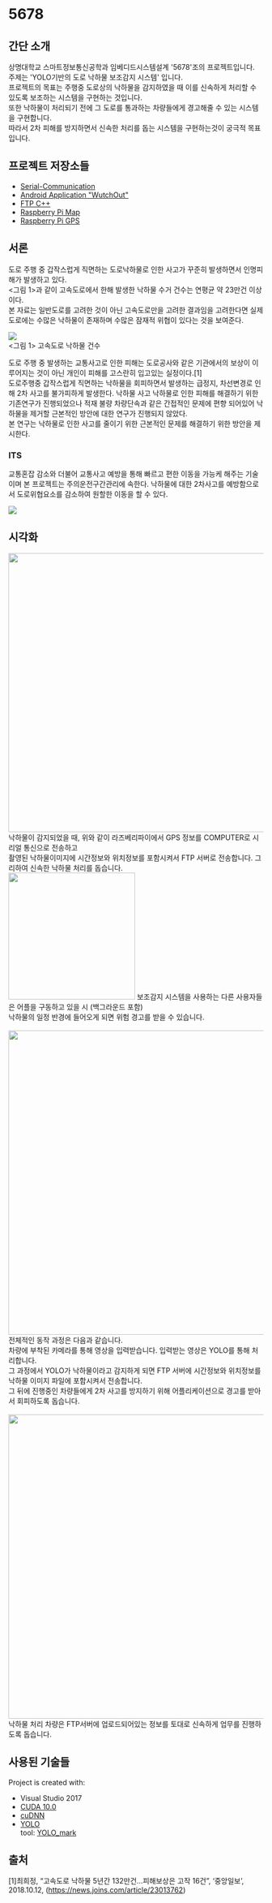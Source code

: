 # 5678
## 간단 소개
 상명대학교 스마트정보통신공학과 임베디드시스템설계 '5678'조의 프로젝트입니다. <br>
 주제는 'YOLO기반의 도로 낙하물 보조감지 시스템' 입니다. <br>
 프로젝트의 목표는 주행중 도로상의 낙하물을 감지하였을 때 이를 신속하게 처리할 수 있도록 보조하는 시스템을 구현하는 것입니다. <br>
 또한 낙하물이 처리되기 전에 그 도로를 통과하는 차량들에게 경고해줄 수 있는 시스템을 구현합니다. <br>
 따라서 2차 피해를 방지하면서 신속한 처리를 돕는 시스템을 구현하는것이 궁극적 목표입니다. <br>
 
## 프로젝트 저장소들
* [Serial-Communication](https://github.com/HyeokJinYun/Serial-Communication "Serial-Communication")
* [Android Application "WutchOut"](https://github.com/suc1117/WutchOut "WutchOut")
* [FTP C++](https://github.com/suc1117/FTP "FTP C++")
* [Raspberry Pi Map](https://github.com/kimjinhong2/maps "map")
* [Raspberry Pi GPS](https://github.com/ayj8655/RaspberryPi_wutchout "rasp")

## 서론

도로 주행 중 갑작스럽게 직면하는 도로낙하물로 인한 사고가 꾸준히 발생하면서 인명피해가 발생하고 있다. <br>
<그림 1>과 같이 고속도로에서 한해 발생한 낙하물 수거 건수는 연평균 약 23만건 이상이다. <br>
본 자료는 일반도로를 고려한 것이 아닌 고속도로만을 고려한 결과임을 고려한다면 실제 도로에는 수많은 낙하물이 존재하며 수많은 잠재적 위협이 있다는 것을 보여준다.

<img src="https://user-images.githubusercontent.com/48272857/70631976-60415d00-1c71-11ea-9afa-361eb6f50cc4.PNG"> <br>
<그림 1> 고속도로 낙하물 건수 <br>

도로 주행 중 발생하는 교통사고로 인한 피해는 도로공사와 같은 기관에서의 보상이 이루어지는 것이 아닌 개인이 피해를 고스란히 입고있는 실정이다.[1]<br>도로주행중 갑작스럽게 직면하는 낙하물을 회피하면서 발생하는 급정지, 차선변경로 인해 2차 사고를 불가피하게 발생한다. 낙하물 사고 낙하물로 인한 피해를 해결하기 위한 기존연구가 진행되었으나 적재 불량 차량단속과 같은 간접적인 문제에 편향 되어있어 낙하물을 제거할 근본적인 방안에 대한 연구가 진행되지 않았다. <br>
본 연구는 낙하물로 인한 사고를 줄이기 위한 근본적인 문제를 해결하기 위한 방안을 제시한다.

### ITS

교통혼잡 감소와 더불어 교통사고 예방을 통해 빠르고 편한 이동을 가능케 해주는 기술이며 본 프로젝트는 주의운전구간관리에 속한다. 낙하물에 대한 2차사고를 예방함으로서 도로위협요소를 감소하여 원할한 이동을 할 수 있다. <br>

<img src="https://user-images.githubusercontent.com/48272857/70634466-9f71ad00-1c75-11ea-8dc0-8a360be020dd.png"> <br>

## 시각화
  <img src="https://user-images.githubusercontent.com/48272857/70411781-7a731380-1a96-11ea-8de9-a4944178e6f8.png" width=550px>
  낙하물이 감지되었을 때, 위와 같이 라즈베리파이에서 GPS 정보를 COMPUTER로 시리얼 통신으로 전송하고 <br>
  촬영된 낙하물이미지에 시간정보와 위치정보를 포함시켜서 FTP 서버로 전송합니다. 그리하여 신속한 낙하물 처리를 돕습니다.
  <br>
  <img src="https://user-images.githubusercontent.com/48272857/70412298-d12d1d00-1a97-11ea-8ae5-c62f21bdd435.png" width=250px>
  보조감지 시스템을 사용하는 다른 사용자들은 어플을 구동하고 있을 시 (백그라운드 포함)<br> 낙하물의 일정 반경에 들어오게 되면 위험 경고를 받을 수 있습니다. <br>
  <br>
  <img src="https://user-images.githubusercontent.com/48272857/70411821-924a9780-1a96-11ea-99f2-8add16524ffe.png" width=600px>
  전체적인 동작 과정은 다음과 같습니다. <br>
  차량에 부착된 카메라를 통해 영상을 입력받습니다. 입력받는 영상은 YOLO를 통해 처리합니다. <br>
  그 과정에서 YOLO가 낙하물이라고 감지하게 되면 FTP 서버에 시간정보와 위치정보를 낙하물 이미지 파일에 포함시켜서 전송합니다. <br>
  그 뒤에 진행중인 차량들에게 2차 사고를 방지하기 위해 어플리케이션으로 경고를 받아서 회피하도록 돕습니다.<br>
  <br>
  <img src="https://user-images.githubusercontent.com/48272857/70411822-92e32e00-1a96-11ea-8407-a109873a0dbf.png" width=600px>
  낙하물 처리 차량은 FTP서버에 업로드되어있는 정보를 토대로 신속하게 업무를 진행하도록 돕습니다. <br>

## 사용된 기술들
Project is created with:
* Visual Studio 2017
* [CUDA 10.0](https://developer.nvidia.com/cuda-10.0-download-archive?target_os=Windows&target_arch=x86_64&target_version=10&target_type=exenetwork "CUDA 10.0")
* [cuDNN](https://developer.nvidia.com/cudnn "cuDNN")
* [YOLO](https://github.com/AlexeyAB/darknet "YOLO") <br>
  tool: [YOLO_mark](https://github.com/AlexeyAB/Yolo_mark "YOLO mark")
  
## 출처
[1]최희정, “고속도로 낙하물 5년간 132만건…피해보상은 고작 16건”, ‘중앙일보’, 2018.10.12, (https://news.joins.com/article/23013762)


